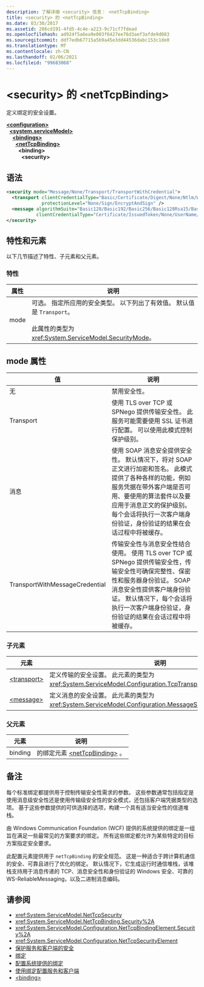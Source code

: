 ```yaml
---
description: 了解详细 <security> 信息： <netTcpBinding>
title: <security> 的 <netTcpBinding>
ms.date: 03/30/2017
ms.assetid: 286cd191-4fd5-4c4e-a223-9c71cf7fdead
ms.openlocfilehash: ad924f5a6ea9e003f6427ee76d3aef3afde9d083
ms.sourcegitcommit: ddf7edb67715a5b9a45e3dd44536dabc153c1de0
ms.translationtype: MT
ms.contentlocale: zh-CN
ms.lasthandoff: 02/06/2021
ms.locfileid: "99683068"
---
```

# <a name="security-of-nettcpbinding"></a>\<security> 的 \<netTcpBinding>

定义绑定的安全设置。  
  
[**\<configuration>**](../configuration-element.md)\
&nbsp;&nbsp;[**\<system.serviceModel>**](system-servicemodel.md)\
&nbsp;&nbsp;&nbsp;&nbsp;[**\<bindings>**](bindings.md)\
&nbsp;&nbsp;&nbsp;&nbsp;&nbsp;&nbsp;[**\<netTcpBinding>**](nettcpbinding.md)\
&nbsp;&nbsp;&nbsp;&nbsp;&nbsp;&nbsp;&nbsp;&nbsp;**\<binding>**\
&nbsp;&nbsp;&nbsp;&nbsp;&nbsp;&nbsp;&nbsp;&nbsp;&nbsp;&nbsp;**\<security>**  
  
## <a name="syntax"></a>语法  
  
```xml  
<security mode="Message/None/Transport/TransportWithCredential">
  <transport clientCredentialType="Basic/Certificate/Digest/None/Ntlm/Windows"
             protectionLevel="None/Sign/EncryptAndSign" />
  <message algorithmSuite="Basic128/Basic192/Basic256/Basic128Rsa15/Basic256Rsa15/TripleDes/TripleDesRsa15/Basic128Sha256/Basic192Sha256/TripleDesSha256/Basic128Sha256Rsa15/Basic192Sha256Rsa15/Basic256Sha256Rsa15/TripleDesSha256Rsa15"
           clientCredentialType="Certificate/IssuedToken/None/UserName/Windows" />
</security>
```  
  
## <a name="attributes-and-elements"></a>特性和元素  

 以下几节描述了特性、子元素和父元素。  
  
### <a name="attributes"></a>特性  
  
|属性|说明|  
|---------------|-----------------|  
|mode|可选。 指定所应用的安全类型。 以下列出了有效值。 默认值是 `Transport`。<br /><br /> 此属性的类型为 <xref:System.ServiceModel.SecurityMode>。|  
  
## <a name="mode-attribute"></a>mode 属性  
  
|值|说明|  
|-----------|-----------------|  
|无|禁用安全性。|  
|Transport|使用 TLS over TCP 或 SPNego 提供传输安全性。 此服务可能需要使用 SSL 证书进行配置。 可以使用此模式控制保护级别。|  
|消息|使用 SOAP 消息安全提供安全性。 默认情况下，将对 SOAP 正文进行加密和签名。 此模式提供了各种各样的功能，例如服务凭据在带外客户端是否可用、要使用的算法套件以及要应用于消息正文的保护级别。 每个会话将执行一次客户端身份验证，身份验证的结果在会话过程中将被缓存。|  
|TransportWithMessageCredential|传输安全性与消息安全性结合使用。 使用 TLS over TCP 或 SPNego 提供传输安全性，传输安全性可确保完整性、保密性和服务器身份验证。 SOAP 消息安全性提供客户端身份验证。 默认情况下，每个会话将执行一次客户端身份验证，身份验证的结果在会话过程中将被缓存。|  
  
### <a name="child-elements"></a>子元素  
  
|元素|说明|  
|-------------|-----------------|  
|[\<transport>](transport-of-nettcpbinding.md)|定义传输的安全设置。 此元素的类型为 <xref:System.ServiceModel.Configuration.TcpTransportSecurityElement>。|  
|[\<message>](message-element-of-nettcpbinding.md)|定义消息的安全设置。 此元素的类型为 <xref:System.ServiceModel.Configuration.MessageSecurityOverTcpElement>。|  
  
### <a name="parent-elements"></a>父元素  
  
|元素|说明|  
|-------------|-----------------|  
|binding|的绑定元素 [\<netTcpBinding>](nettcpbinding.md) 。|  
  
## <a name="remarks"></a>备注  

 每个标准绑定都提供用于控制传输安全性需求的参数。 这些参数通常包括指定是使用消息级安全性还是使用传输级安全性的安全模式，还包括客户端凭据类型的选项。 基于这些参数提供的可供选择的选项，构建一个具有适当安全性的信道堆栈。  
  
 由 Windows Communication Foundation (WCF) 提供的系统提供的绑定是一组旨在满足一些最常见的方案要求的绑定。 所有这些绑定都允许为某些特定的目标方案指定安全要求。  
  
 此配置元素提供用于 `netTcpBinding` 的安全规范。 这是一种适合于跨计算机通信的安全、可靠且进行了优化的绑定。 默认情况下，它生成运行时通信堆栈，该堆栈支持用于消息传递的 TCP、消息安全性和身份验证的 Windows 安全、可靠的 WS-ReliableMessaging，以及二进制消息编码。  
  
## <a name="see-also"></a>请参阅

- <xref:System.ServiceModel.NetTcpSecurity>
- <xref:System.ServiceModel.NetTcpBinding.Security%2A>
- <xref:System.ServiceModel.Configuration.NetTcpBindingElement.Security%2A>
- <xref:System.ServiceModel.Configuration.NetTcpSecurityElement>
- [保护服务和客户端的安全](../../../wcf/feature-details/securing-services-and-clients.md)
- [绑定](../../../wcf/bindings.md)
- [配置系统提供的绑定](../../../wcf/feature-details/configuring-system-provided-bindings.md)
- [使用绑定配置服务和客户端](../../../wcf/using-bindings-to-configure-services-and-clients.md)
- [\<binding>](bindings.md)
